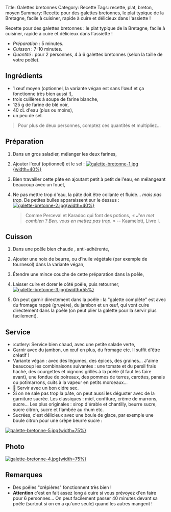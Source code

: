 Title: Galettes bretonnes
Category: Recette
Tags: recette, plat, breton, moyen
Summary: Recette pour des galettes bretonnes, le plat typique de la Bretagne, facile à cuisiner, rapide à cuire et délicieux dans l'assiette !

Recette pour des galettes bretonnes : le plat typique de la Bretagne, facile à cuisiner, rapide à cuire et délicieux dans l'assiette !

- *Préparation* : 5 minutes.
- *Cuisson* : 7-10 minutes.
- *Quantité* : pour 2 personnes, 4 à 6 galettes bretonnes (selon la taille de votre poêle).

## Ingrédients
- 1 œuf moyen (optionnel, la variante végan est sans l'œuf et ça fonctionne très bien aussi !),
- trois cuillères à soupe de farine blanche,
- 125 g de farine de blé noir,
- 40 cL d'eau (plus ou moins),
- un peu de sel.

> Pour plus de deux personnes, comptez ces quantités et multipliez...

## Préparation
1. Dans un gros saladier, mélanger les deux farines,
2. Ajouter l'œuf (optionnel) et le sel :
   [![galette-bretonne-1.jpg]({static}images/galette-bretonne-1.jpg){width=40%}]({static}images/galette-bretonne-1.jpg)

3. Bien travailler cette pâte en ajoutant petit à petit de l'eau, en mélangeant beaucoup avec un fouet,
4. Ne pas mettre trop d'eau, la pâte doit être collante et fluide... *mais pas trop*. De petites bulles apparaissent sur le dessus :
   [![galette-bretonne-2.jpg]({static}images/galette-bretonne-2.jpg){width=40%}]({static}images/galette-bretonne-2.jpg)
   > Comme Perceval et Karadoc qui font des potions,  *« J'en met combien ? Ben, vous en mettez pas trop. »* -- Kaamelott, Livre I.

## Cuisson
1. Dans une poêle bien chaude <i class="fa fa-thermometer-full" aria-hidden="true"></i>, anti-adhérente,
2. Ajouter une noix de beurre, ou d'huile végétale (par exemple de tournesol) dans la variante végan,
3. Étendre une mince couche de cette préparation dans la poêle,
4. Laisser cuire et dorer le côté poêle, puis retourner,
   [![galette-bretonne-3.jpg]({static}images/galette-bretonne-3.jpg){width=55%}]({static}images/galette-bretonne-3.jpg)

5. On peut garnir directement dans la poêle : la "galette complète" est avec du fromage rappé (gruyère), du jambon et un œuf, qui vont cuire directement dans la poêle (on peut plier la galette pour la servir plus facilement).

## Service
- :cutlery: Service bien chaud, avec une petite salade verte,
- Garnir avec du jambon, un œuf en plus, du fromage etc. Il suffit d'être créatif !
- Variante végan : avec des légumes, des épices, des graines… J'aime beaucoup les combinaisons suivantes : une tomate et du persil frais haché, des courgettes et oignons grillés à la poèle (il faut les faire avant), une fondue de poireaux, des pommes de terres, carottes, panais ou potimarrons, cuits à la vapeur en petits morceaux…
- :wine_glass: Servir avec un bon cidre sec.
- Si on ne sale pas trop la pâte, on peut aussi les déguster avec de la garniture sucrée. Les classiques : miel, confiture, crème de marrons, sucre... Les plus originales : sirop d'érable et chantilly, beurre sucre, sucre citron, sucre et flambée au rhum etc.
- Sucrées, c'est délicieux avec une boule de glace, par exemple une boule citron pour une crêpe beurre sucre :

[![galette-bretonne-5.jpg]({static}images/galette-bretonne-5.jpg){width=75%}]({static}images/galette-bretonne-5.jpg)

## Photo
[![galette-bretonne-4.jpg]({static}images/galette-bretonne-4.jpg){width=75%}]({static}images/galette-bretonne-4.jpg)

## Remarques
- Des poêles "crêpières" fonctionnent très bien !
- **Attention** c'est en fait assez long à cuire si vous prévoyez d'en faire pour 6 personnes… On peut facilement passer 40 minutes devant sa poêle (surtout si on en a qu'une seule) quand les autres mangent !
